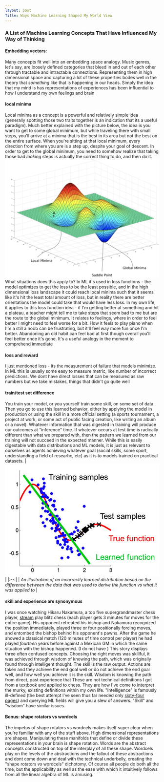 ```yaml
---
layout: post 
Title: Ways Machine Learning Shaped My World View 
---
```


### A List of Machine Learning Concepts That Have Influenced My Way of Thinking 
#### Embedding vectors:
Many concepts fit well into an embedding space analogy. Music genres, let's say, are loosely defined categories that bleed in and out of each other through tractable and intractable connections. Representing them in high dimensional space and capturing a lot of these properties bodes well in the theory that _something_ like that is happening in our heads. Simply the idea that my mind is has representations of experiences has been influential to how I understand my own feelings and brain

#### local minima
Local minima as a concept is a powerful and relatively simple idea (generally spotting those two traits together is an indication that its a useful paradigm). Much better explained with the picture below, the idea is you want to get to some global minimum, but while traveling there with small steps, you'll arrive at a minima that is the best in its area but not the best on the entire surface. When you're sitting at that local minimum, every direction from where you are is a step up, despite your goal of descent. In order to get to the global minimum, you need to somehow realize that taking those bad _looking_ steps is actually the correct thing to do, and then do it.  
![](/assets/posts/local_minimum.png)
What situations does this apply to? In ML it's used in loss functions - the model optimizes to get the loss to be the least possible, and in the high dimensional loss landscape it could reach local minima such that it seems like it's hit the least total amount of loss, but in reality there are better orientations the model could take that would have less loss. In my own life, it applies to this loss function idea - if I'm getting better at something and hit a plateau, a teacher might tell me to take steps that seem bad to me but are the route to the global minimum. It relates to feelings, where in order to feel better I might need to feel worse for a bit. How it feels to play piano when I'm a still a noob can be frustrating, but it'll feel way more fun once I'm better. Abandoning an old habit can feel bad at first though overall you'll feel better once it's gone. It's a useful analogy in the moment to comprehend immediate  

#### loss and reward
I just mentioned loss - its the measurement of failure that models minimize. In ML this is usually some easy to measure metric, like number of incorrect predictions. We dont have direct losses that can be measured as raw numbers but we take mistakes, things that didn't go quite well 

#### train/test set difference
You train your model, or you yourself train some skill, on some set of data. Then you go to use this learned behavior, either by applying the model in production or using the skill in a more official setting (a sports tournament, a project at work, or some act of public facing creation, like writing an album or a novel). Whatever information that was digested in training will produce our outcomes at "inference" time. If whatever occurs at test time is radically different than what we prepared with, then the pattern we learned from our training will not succeed in the expected manner. While this is easily digestable with data distributions and ML models, it is just as relevant to ourselves as agents achieving whatever goal (social skills, some sport, understanding a field of researhc, etc) as it is to models trained on practical datasets.
| ![train_test_set.png](/assets/posts/train_test_set.png) | 
|:--:| 
| *An illustration of an incorrectly learned distribution based on the difference between the data that was used to derive the function vs what it was applied to* |

#### skill and experience are synonymous
I was once watching Hikaru Nakamura, a top five supergrandmaster chess player, [stream](https://www.twitch.tv/gmhikaru) play blitz chess (each player gets 3 minutes for moves for the entire game). His opponent retreated his bishop and Nakamura recognized the position immediately, played three or four positionally forcing moves, and entombed the bishop behind his opponent's pawns. After the game he showed a classical match (120 minutes of time control per player) he had played _fourteen_ years before against a Mexican GM in which the same situation with the bishop happened. (I do not have )
This story displays three often confused concepts. Choosing the right moves was skillful, it was achieved through wisdom of knowing the path, which was originally found through intelligent thought. The skill is the raw output. Actions are taken and they achieve the end goal well or do not achieve the end goal well, and how well you achieve it is the skill. Wisdom is knowing the path from direct, past experience that 
These are not technical definitions I got from a textbook and applied to chess. They are how I've come to interpret the murky, existing definitions within my own life. "Intelligence" is famously ill-defined (the best attempt I've seen thus far needed only [sixty-four pages](https://arxiv.org/pdf/1911.01547.pdf)) and querying ML fields will give you a slew of answers. "Skill" and "wisdom" have similar issues.

#### Bonus: shape rotators vs wordcels

The impetus of shape rotators vs wordcels makes itself super clear when you're familiar with any of the stuff above. High dimensional representations are shapes. Manipulating these manifolds that define or divide these representations in your brain is shape rotation. Words are the abstract concepts constructed on top of the interplay of all these shape. Wordcels play on the levels of the abstractions and the fallout of these abstractions and dont come down and deal with the technical underbelly, creating the "shape rotators *vs* wordcels" dichotomy. Of course all people do both all the time, but the applicability as well as the ease with which it intuitively follows from all the linear algebra of ML is amusing.  
